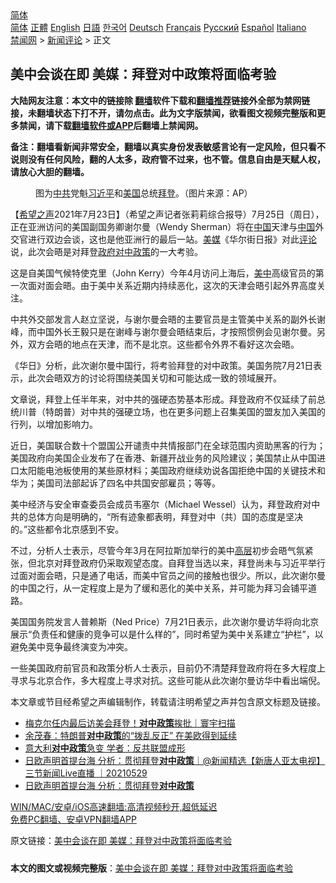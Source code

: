  <!-- 面包屑导航 --> <div class="breadcrumb"><!-- GTranslate: https://gtranslate.io/ -->  <div class="switcher notranslate">  <div class="selected">  <a href="#" onclick="return false;"> 简体</a>  </div>  <div class="option">  <a href="https://www.bannedbook.org" onclick="doGTranslate('zh-CN|zh-CN');jQuery('div.switcher div.selected a').html(jQuery(this).html());return false;" title="简体中文" class="nturl selected"> 简体</a>  <a href="https://www.bannedbook.org/zh-tw/" onclick="doGTranslate('zh-CN|zh-TW');jQuery('div.switcher div.selected a').html(jQuery(this).html());return false;" title="繁體中文" class="nturl"> 正體</a>  <a href="https://www.bannedbook.org/en/" onclick="doGTranslate('zh-CN|en');jQuery('div.switcher div.selected a').html(jQuery(this).html());return false;" title="English" class="nturl"> English</a>  <a href="https://www.bannedbook.org/ja/" onclick="doGTranslate('zh-CN|ja');jQuery('div.switcher div.selected a').html(jQuery(this).html());return false;" title="日本語" class="nturl"> 日語</a>  <a href="https://www.bannedbook.org/ko/" onclick="doGTranslate('zh-CN|ko');jQuery('div.switcher div.selected a').html(jQuery(this).html());return false;" title="한국어" class="nturl"> 한국어</a>  <a href="https://www.bannedbook.org/de/" onclick="doGTranslate('zh-CN|de');jQuery('div.switcher div.selected a').html(jQuery(this).html());return false;" title="Deutsch" class="nturl"> Deutsch</a>  <a href="https://www.bannedbook.org/fr/" onclick="doGTranslate('zh-CN|fr');jQuery('div.switcher div.selected a').html(jQuery(this).html());return false;" title="Français" class="nturl"> Français</a>  <a href="https://www.bannedbook.org/ru/" onclick="doGTranslate('zh-CN|ru');jQuery('div.switcher div.selected a').html(jQuery(this).html());return false;" title="Русский" class="nturl"> Русский</a>  <a href="https://www.bannedbook.org/es/" onclick="doGTranslate('zh-CN|es');jQuery('div.switcher div.selected a').html(jQuery(this).html());return false;" title="Español" class="nturl"> Español</a>  <a href="https://www.bannedbook.org/it/" onclick="doGTranslate('zh-CN|it');jQuery('div.switcher div.selected a').html(jQuery(this).html());return false;" title="Italiano" class="nturl"> Italiano</a>  </div>  </div>      <div class='breadcrumb-sub'><!-- Breadcrumb NavXT 6.3.0 --> <a href="https://www.bannedbook.org/" class="home">禁闻网</a> &gt; <a href="https://www.bannedbook.org/bnews/comments/" class="category">新闻评论</a> &gt; 正文</div></div><h2>美中会谈在即 美媒：拜登对中政策将面临考验</h2> <p class="notice"><b>大陆网友注意：本文中的链接除 <a href="https://github.com/bannedbook/fanqiang" >翻墙</a>软件下载和<a href="https://github.com/killgcd/justmysocks/blob/master/README.md">翻墙推荐</a>链接外全部为禁网链接，未翻墙状态下打不开，请勿点击。此为文字版禁闻，欲看图文视频完整版和更多禁闻，请下载<a href="https://github.com/bannedbook/fanqiang">翻墙软件或APP</a>后翻墙上禁闻网。</p><p>备注：翻墙看新闻非常安全，翻墙以真实身份发表敏感言论有一定风险，但只看不说则没有任何风险，翻的人太多，政府管不过来，也不管。信息自由是天赋人权，请放心大胆的翻墙。</b></p>  <div class="entry"> <figure> <p><figcaption>图为<a href="https://www.bannedbook.org/bnews/tag/%e4%b8%ad%e5%85%b1/" class="st_tag internal_tag" rel="tag" title="标签 中共 下的日志">中共</a>党魁<a href="https://www.bannedbook.org/bnews/tag/%e4%b9%a0%e8%bf%91%e5%b9%b3/" class="st_tag internal_tag" rel="tag" title="标签 习近平 下的日志">习近平</a>和<a href="https://www.bannedbook.org/bnews/tag/%e7%be%8e%e5%9b%bd/" class="st_tag internal_tag" rel="tag" title="标签 美国 下的日志">美国</a>总统<a href="https://www.bannedbook.org/bnews/tag/%e6%8b%9c%e7%99%bb/" class="st_tag internal_tag" rel="tag" title="标签 拜登 下的日志">拜登</a>。（图片来源：AP）</figcaption></figure> <p>【<span class='wp_keywordlink_affiliate'><a href="https://www.soundofhope.org" title="希望之声" target="_blank">希望之声</a></span>2021年7月23日】（希望之声记者张莉莉综合报导）7月25日（周日），正在亚洲访问的美国副国务卿谢尔曼（Wendy Sherman）将在<span class='wp_keywordlink_affiliate'><a href="https://www.bannedbook.org/" title="中国" target="_blank">中国</a></span>天津与<a href="https://www.bannedbook.org/bnews/tag/%E4%B8%AD%E5%9B%BD/" class="st_tag internal_tag" rel="tag" title="标签 中国 下的日志">中国</a>外交官进行双边会谈，这也是他亚洲行的最后一站。<a href="https://www.bannedbook.org/bnews/tag/%e7%be%8e%e5%aa%92/" class="st_tag internal_tag" rel="tag" title="标签 美媒 下的日志">美媒</a>《华尔街日报》对此<span class='wp_keywordlink_affiliate'><a href="https://www.bannedbook.org/bnews/comments/" title="新闻评论" target="_blank">评论</a></span>说，此次会晤是对拜登<a href="https://www.bannedbook.org/bnews/tag/%e6%94%bf%e5%ba%9c/" class="st_tag internal_tag" rel="tag" title="标签 政府 下的日志">政府</a><a href="https://www.bannedbook.org/bnews/tag/%E5%AF%B9%E4%B8%AD%E6%94%BF%E7%AD%96/" class="st_tag internal_tag" rel="tag" title="标签 对中政策 下的日志">对中政策</a>的一大考验。</p> <p>这是自美国气候特使克里（John Kerry）今年4月访问上海后，<a href="https://www.bannedbook.org/bnews/tag/%e7%be%8e%e4%b8%ad/" class="st_tag internal_tag" rel="tag" title="标签 美中 下的日志">美中</a>高级官员的第一次面对面会晤。由于美中关系近期内持续恶化，这次的天津会晤引起外界高度关注。</p> <p>中共外交部发言人赵立坚说，与谢尔曼会晤的主要官员是主管美中关系的副外长谢峰，而中国外长王毅只是在谢峰与谢尔曼会晤结束后，才按照惯例会见谢尔曼。另外，双方会晤的地点在天津，而不是北京。这些都令外界不看好这次会晤。</p>  <p>《华日》分析，此次谢尔曼中国行，将考验拜登的对中政策。美国务院7月21日表示，此次会晤双方的讨论将围绕美国关切和可能达成一致的领域展开。</p> <p>文章说，拜登上任半年来，对中共的强硬态势基本形成。拜登政府不仅延续了前总统川普（特朗普）对中共的强硬立场，也在更多问题上召集美国的盟友加入美国的行列，以增加影响力。</p> <p>近日，美国联合数十个盟国公开谴责中共情报部门在全球范围内资助黑客的行为；美国政府向美国企业发布了在香港、新疆开战业务的风险建议；美国禁止从中国进口太阳能电池板使用的某些原材料；美国政府继续劝说各国拒绝中国的关键技术和华为；美国司法部起诉了四名中共国安部雇员；等等。</p>  <p>美中经济与安全审查委员会成员韦塞尔（Michael Wessel）认为，拜登政府对中共的总体方向是明确的，“所有迹象都表明，拜登对中（共）国的态度是坚决的。”这些都令北京感到不安。</p> <p>不过，分析人士表示，尽管今年3月在阿拉斯加举行的美中<span class='wp_keywordlink_affiliate'><a href="https://www.bannedbook.org/bnews/ccpdope/" title="中共高层内幕" target="_blank">高层</a></span>初步会晤气氛紧张，但北京对拜登政府仍采取观望态度。自拜登当选以来，拜登尚未与习近平举行过面对面会晤，只是通了电话，而美中官员之间的接触也很少。所以，此次谢尔曼的中国之行，从一定程度上是为了缓和恶化的美中关系，并可能为拜习会铺平道路。</p> <p>美国国务院发言人普赖斯（Ned Price）7月21日表示，此次谢尔曼访华将向北京展示“负责任和健康的竞争可以是什么样的”，同时希望为美中关系建立“护栏”，以避免美中竞争最终演变为冲突。</p>  <p>一些美国政府前官员和政策分析人士表示，目前仍不清楚拜登政府将在多大程度上寻求与北京合作，多大程度上寻求对抗。这些可能从此次谢尔曼访华中看出端倪。</p> <p>本文章或节目经希望之声编辑制作，转载请注明希望之声并包含原文标题及链接。 </p> <ul class='op-related-articles' title='相关阅读'> <li><a href='https://www.bannedbook.org/bnews/taiwannews/20210716/1588090.html' target='_blank'>梅克尔任内最后访美会拜登！<b>对中政策</b>挨批｜寰宇扫描</a></li> <li><a href='https://www.bannedbook.org/bnews/ssgc/20210617/1568897.html' target='_blank'>余茂春：特朗普<b>对中政策</b>的“拨乱反正” 在美欧得到延续</a></li> <li><a href='https://www.bannedbook.org/bnews/cnnews/20210612/1565256.html' target='_blank'>意大利<b>对中政策</b>急变 学者：反共联盟成形</a></li> <li><a href='https://www.bannedbook.org/bnews/bannedvideo/20210529/1556129.html' target='_blank'>日欧声明首提台海 分析：贯彻拜登<b>对中政策</b>｜@新闻精选【新唐人亚太电视】三节新闻Live直播 ｜20210529</a></li> <li><a href='https://www.bannedbook.org/bnews/bannedvideo/20210529/1555927.html' target='_blank'>日欧声明首提台海 分析：贯彻拜登<b>对中政策</b></a></li> </ul> <p class="texttj"> <a href="https://github.com/bannedbook/fanqiang/wiki/V2ray%E6%9C%BA%E5%9C%BA" target="_blank">WIN/MAC/安卓/iOS高速翻墙:高清视频秒开,超低延迟</a><br/> <a href="https://github.com/bannedbook/fanqiang/wiki/%E7%A6%81%E9%97%BB%E7%BD%91%E5%AE%89%E5%8D%93%E7%BF%BB%E5%A2%99%E6%96%B0%E9%97%BBAPP" target="_blank">免费PC翻墙、安卓VPN翻墙APP</a></p> <p>原文链接：<a class="src_link"  href="https://www.soundofhope.org/post/528701" target="_blank">美中会谈在即 美媒：拜登对中政策将面临考验</a></p><a name='sharetosocial'></a>  <div style="margin-bottom:5px;padding-bottom:5px;clear:both"> <div id="archive-pix-1" class="banner-ads"> <!-- AuctionX Display platform tag START --> <div id="26318x728x90x621x_ADSLOT2" clicktrack="%%CLICK_URL_ESC%%"></div> <!-- AuctionX Display platform tag END --> </div> <div id="archive-pix-2" class="banner-ads"> <!-- AuctionX Display platform tag START --> <div id="26315x300x250x621x_ADSLOT2" clicktrack="%%CLICK_URL_ESC%%"></div> <!-- AuctionX Display platform tag END --> </div> </div>  <div id="archive-pix-1" class="banner-ads"> <!-- AuctionX Display platform tag START --> <div id="26318x728x90x621x_ADSLOT3" clicktrack="%%CLICK_URL_ESC%%"></div> <!-- AuctionX Display platform tag END --> </div> <div><b>本文的图文或视频完整版</b>：<a href='https://www.bannedbook.org/bnews/comments/20210724/1593067.html'>美中会谈在即 美媒：拜登对中政策将面临考验</a></div>  </div><!--END ENTRY--> 
